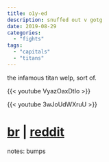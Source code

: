 ```yaml
---
title: o1y-ed
description: snuffed out v gotg
date: 2019-08-29
categories:
  - "fights"
tags:
  - "capitals"
  - "titans"
---
```


the infamous titan welp, sort of.  

{{< youtube VyazOaxDtIo >}}

{{< youtube 3wJoUdWXruU >}}

# [br](https://fleetcom.space/battlereport/txhskBRb5LM28A3ah) | [reddit](https://reddit.com/r/Eve/comments/csyef4/o1yed_habbening_thread/)  

notes: bumps

